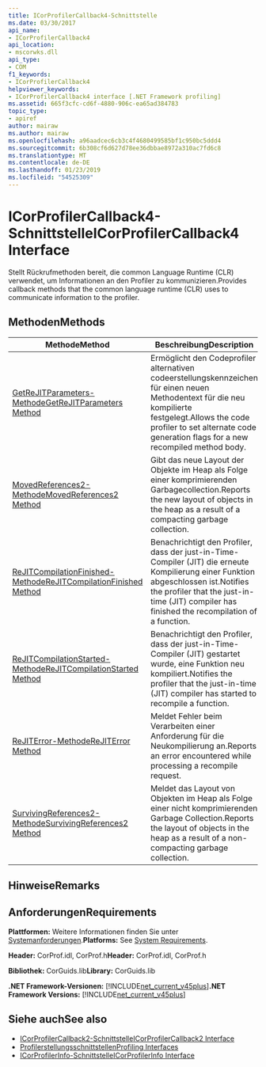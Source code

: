 ```yaml
---
title: ICorProfilerCallback4-Schnittstelle
ms.date: 03/30/2017
api_name:
- ICorProfilerCallback4
api_location:
- mscorwks.dll
api_type:
- COM
f1_keywords:
- ICorProfilerCallback4
helpviewer_keywords:
- ICorProfilerCallback4 interface [.NET Framework profiling]
ms.assetid: 665f3cfc-cd6f-4880-906c-ea65ad384783
topic_type:
- apiref
author: mairaw
ms.author: mairaw
ms.openlocfilehash: a96aadcec6cb3c4f4680499585bf1c950bc5ddd4
ms.sourcegitcommit: 6b308cf6d627d78ee36dbbae8972a310ac7fd6c8
ms.translationtype: MT
ms.contentlocale: de-DE
ms.lasthandoff: 01/23/2019
ms.locfileid: "54525309"
---
```

# <a name="icorprofilercallback4-interface"></a><span data-ttu-id="6a9c8-102">ICorProfilerCallback4-Schnittstelle</span><span class="sxs-lookup"><span data-stu-id="6a9c8-102">ICorProfilerCallback4 Interface</span></span>
<span data-ttu-id="6a9c8-103">Stellt Rückrufmethoden bereit, die common Language Runtime (CLR) verwendet, um Informationen an den Profiler zu kommunizieren.</span><span class="sxs-lookup"><span data-stu-id="6a9c8-103">Provides callback methods that the common language runtime (CLR) uses to communicate information to the profiler.</span></span>  
  
## <a name="methods"></a><span data-ttu-id="6a9c8-104">Methoden</span><span class="sxs-lookup"><span data-stu-id="6a9c8-104">Methods</span></span>  
  
|<span data-ttu-id="6a9c8-105">Methode</span><span class="sxs-lookup"><span data-stu-id="6a9c8-105">Method</span></span>|<span data-ttu-id="6a9c8-106">Beschreibung</span><span class="sxs-lookup"><span data-stu-id="6a9c8-106">Description</span></span>|  
|------------|-----------------|  
|[<span data-ttu-id="6a9c8-107">GetReJITParameters-Methode</span><span class="sxs-lookup"><span data-stu-id="6a9c8-107">GetReJITParameters Method</span></span>](../../../../docs/framework/unmanaged-api/profiling/icorprofilercallback4-getrejitparameters-method.md)|<span data-ttu-id="6a9c8-108">Ermöglicht den Codeprofiler alternativen codeerstellungskennzeichen für einen neuen Methodentext für die neu kompilierte festgelegt.</span><span class="sxs-lookup"><span data-stu-id="6a9c8-108">Allows the code profiler to set alternate code generation flags for a new recompiled method body.</span></span>|  
|[<span data-ttu-id="6a9c8-109">MovedReferences2-Methode</span><span class="sxs-lookup"><span data-stu-id="6a9c8-109">MovedReferences2 Method</span></span>](../../../../docs/framework/unmanaged-api/profiling/icorprofilercallback4-movedreferences2-method.md)|<span data-ttu-id="6a9c8-110">Gibt das neue Layout der Objekte im Heap als Folge einer komprimierenden Garbagecollection.</span><span class="sxs-lookup"><span data-stu-id="6a9c8-110">Reports the new layout of objects in the heap as a result of a compacting garbage collection.</span></span>|  
|[<span data-ttu-id="6a9c8-111">ReJITCompilationFinished-Methode</span><span class="sxs-lookup"><span data-stu-id="6a9c8-111">ReJITCompilationFinished Method</span></span>](../../../../docs/framework/unmanaged-api/profiling/icorprofilercallback4-rejitcompilationfinished-method.md)|<span data-ttu-id="6a9c8-112">Benachrichtigt den Profiler, dass der just-in-Time-Compiler (JIT) die erneute Kompilierung einer Funktion abgeschlossen ist.</span><span class="sxs-lookup"><span data-stu-id="6a9c8-112">Notifies the profiler that the just-in-time (JIT) compiler has finished the recompilation of a function.</span></span>|  
|[<span data-ttu-id="6a9c8-113">ReJITCompilationStarted-Methode</span><span class="sxs-lookup"><span data-stu-id="6a9c8-113">ReJITCompilationStarted Method</span></span>](../../../../docs/framework/unmanaged-api/profiling/icorprofilercallback4-rejitcompilationstarted-method.md)|<span data-ttu-id="6a9c8-114">Benachrichtigt den Profiler, dass der just-in-Time-Compiler (JIT) gestartet wurde, eine Funktion neu kompiliert.</span><span class="sxs-lookup"><span data-stu-id="6a9c8-114">Notifies the profiler that the just-in-time (JIT) compiler has started to recompile a function.</span></span>|  
|[<span data-ttu-id="6a9c8-115">ReJITError-Methode</span><span class="sxs-lookup"><span data-stu-id="6a9c8-115">ReJITError Method</span></span>](../../../../docs/framework/unmanaged-api/profiling/icorprofilercallback4-rejiterror-method.md)|<span data-ttu-id="6a9c8-116">Meldet Fehler beim Verarbeiten einer Anforderung für die Neukompilierung an.</span><span class="sxs-lookup"><span data-stu-id="6a9c8-116">Reports an error encountered while processing a recompile request.</span></span>|  
|[<span data-ttu-id="6a9c8-117">SurvivingReferences2-Methode</span><span class="sxs-lookup"><span data-stu-id="6a9c8-117">SurvivingReferences2 Method</span></span>](../../../../docs/framework/unmanaged-api/profiling/icorprofilercallback4-survivingreferences2-method.md)|<span data-ttu-id="6a9c8-118">Meldet das Layout von Objekten im Heap als Folge einer nicht komprimierenden Garbage Collection.</span><span class="sxs-lookup"><span data-stu-id="6a9c8-118">Reports the layout of objects in the heap as a result of a non-compacting garbage collection.</span></span>|  
  
## <a name="remarks"></a><span data-ttu-id="6a9c8-119">Hinweise</span><span class="sxs-lookup"><span data-stu-id="6a9c8-119">Remarks</span></span>  
  
## <a name="requirements"></a><span data-ttu-id="6a9c8-120">Anforderungen</span><span class="sxs-lookup"><span data-stu-id="6a9c8-120">Requirements</span></span>  
 <span data-ttu-id="6a9c8-121">**Plattformen:** Weitere Informationen finden Sie unter [Systemanforderungen](../../../../docs/framework/get-started/system-requirements.md).</span><span class="sxs-lookup"><span data-stu-id="6a9c8-121">**Platforms:** See [System Requirements](../../../../docs/framework/get-started/system-requirements.md).</span></span>  
  
 <span data-ttu-id="6a9c8-122">**Header:** CorProf.idl, CorProf.h</span><span class="sxs-lookup"><span data-stu-id="6a9c8-122">**Header:** CorProf.idl, CorProf.h</span></span>  
  
 <span data-ttu-id="6a9c8-123">**Bibliothek:** CorGuids.lib</span><span class="sxs-lookup"><span data-stu-id="6a9c8-123">**Library:** CorGuids.lib</span></span>  
  
 <span data-ttu-id="6a9c8-124">**.NET Framework-Versionen:** [!INCLUDE[net_current_v45plus](../../../../includes/net-current-v45plus-md.md)]</span><span class="sxs-lookup"><span data-stu-id="6a9c8-124">**.NET Framework Versions:** [!INCLUDE[net_current_v45plus](../../../../includes/net-current-v45plus-md.md)]</span></span>  
  
## <a name="see-also"></a><span data-ttu-id="6a9c8-125">Siehe auch</span><span class="sxs-lookup"><span data-stu-id="6a9c8-125">See also</span></span>
- [<span data-ttu-id="6a9c8-126">ICorProfilerCallback2-Schnittstelle</span><span class="sxs-lookup"><span data-stu-id="6a9c8-126">ICorProfilerCallback2 Interface</span></span>](../../../../docs/framework/unmanaged-api/profiling/icorprofilercallback2-interface.md)
- [<span data-ttu-id="6a9c8-127">Profilerstellungsschnittstellen</span><span class="sxs-lookup"><span data-stu-id="6a9c8-127">Profiling Interfaces</span></span>](../../../../docs/framework/unmanaged-api/profiling/profiling-interfaces.md)
- [<span data-ttu-id="6a9c8-128">ICorProfilerInfo-Schnittstelle</span><span class="sxs-lookup"><span data-stu-id="6a9c8-128">ICorProfilerInfo Interface</span></span>](../../../../docs/framework/unmanaged-api/profiling/icorprofilerinfo-interface.md)
